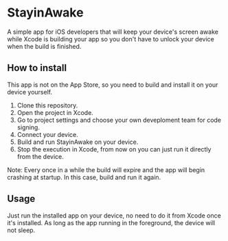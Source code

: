 # StayinAwake
A simple app for iOS developers that will keep your device's screen awake while Xcode is building your app so you don't have to unlock your device when the build is finished.

## How to install
This app is not on the App Store, so you need to build and install it on your device yourself.
1. Clone this repository.
1. Open the project in Xcode.
1. Go to project settings and choose your own deveploment team for code signing.
1. Connect your device.
1. Build and run StayinAwake on your device.
1. Stop the execution in Xcode, from now on you can just run it directly from the device.

Note: Every once in a while the build will expire and the app will begin crashing at startup. In this case, build and run it again.

## Usage
Just run the installed app on your device, no need to do it from Xcode once it's installed.
As long as the app running in the foreground, the device will not sleep.
